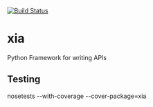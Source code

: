 [![Build Status](https://travis-ci.org/briandeheus/xia.svg?branch=master)](https://travis-ci.org/briandeheus/xia)

# xia
Python Framework for writing APIs

## Testing
nosetests --with-coverage --cover-package=xia